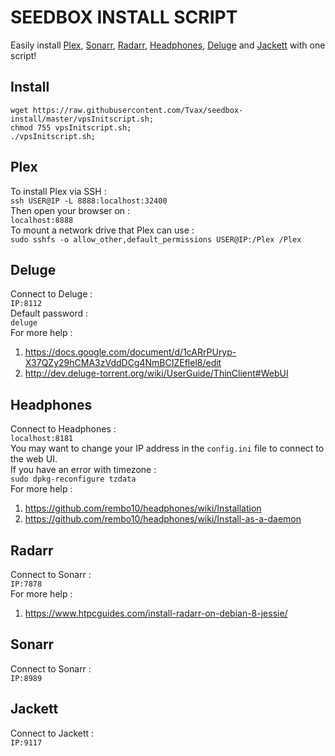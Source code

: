 # SEEDBOX INSTALL SCRIPT
Easily install [Plex](https://github.com/plexinc/plex-media-player), [Sonarr](https://github.com/Sonarr/Sonarr), [Radarr](https://github.com/Radarr/Radarr), [Headphones](https://github.com/rembo10/headphones), [Deluge](https://github.com/deluge-torrent/deluge) and [Jackett](https://github.com/Jackett/Jackett) with one script!  

## Install  
`wget https://raw.githubusercontent.com/Tvax/seedbox-install/master/vpsInitscript.sh;`  
`chmod 755 vpsInitscript.sh;`  
`./vpsInitscript.sh;`  

## Plex
To install Plex via SSH :  
`ssh USER@IP -L 8888:localhost:32400`  
Then open your browser on :  
`localhost:8888`  
To mount a network drive that Plex can use :  
`sudo sshfs -o allow_other,default_permissions USER@IP:/Plex /Plex`  

## Deluge
Connect to Deluge :  
`IP:8112`  
Default password :  
`deluge`  
For more help :
1. https://docs.google.com/document/d/1cARrPUryp-X37QZy29hCMA3zVddDCg4NmBCIZEflel8/edit
2. http://dev.deluge-torrent.org/wiki/UserGuide/ThinClient#WebUI  

## Headphones
Connect to Headphones :  
`localhost:8181`  
You may want to change your IP address in the `config.ini` file to connect to the web UI.  
If you have an error with timezone :  
`sudo dpkg-reconfigure tzdata`  
For more help :
1. https://github.com/rembo10/headphones/wiki/Installation
2. https://github.com/rembo10/headphones/wiki/Install-as-a-daemon  

## Radarr
Connect to Sonarr :  
`IP:7878`  
For more help :
1. https://www.htpcguides.com/install-radarr-on-debian-8-jessie/  

## Sonarr
Connect to Sonarr :  
`IP:8989`  

## Jackett
Connect to Jackett :  
`IP:9117`  